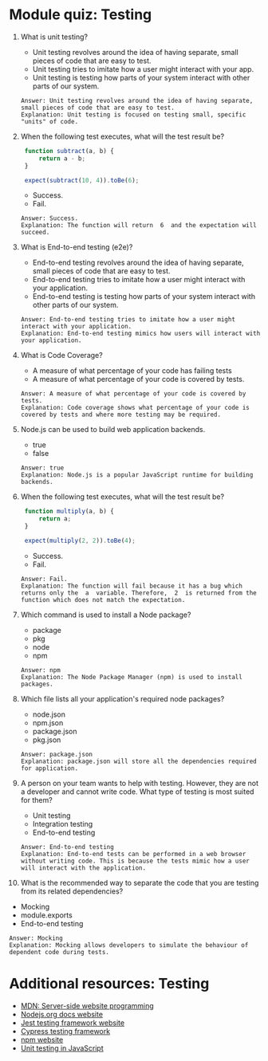 # Module quiz: Testing

1. What is unit testing?
   - Unit testing revolves around the idea of having separate, small pieces of code that are easy to test.
   - Unit testing tries to imitate how a user might interact with your app.
   - Unit testing is testing how parts of your system interact with other parts of our system.
   ```
   Answer: Unit testing revolves around the idea of having separate, small pieces of code that are easy to test.
   Explanation: Unit testing is focused on testing small, specific "units" of code.
   ```

2. When the following test executes, what will the test result be?
   ```javascript
    function subtract(a, b) {
        return a - b;
    }

    expect(subtract(10, 4)).toBe(6);
   ```
   - Success.
   - Fail.
   ```
   Answer: Success.
   Explanation: The function will return  6  and the expectation will succeed.
   ```

3. What is End-to-end testing (e2e)?
   - End-to-end testing revolves around the idea of having separate, small pieces of code that are easy to test.
   - End-to-end testing tries to imitate how a user might interact with your application.
   - End-to-end testing is testing how parts of your system interact with other parts of our system.
   ```
   Answer: End-to-end testing tries to imitate how a user might interact with your application.
   Explanation: End-to-end testing mimics how users will interact with your application.
   ```

4. What is Code Coverage?
   - A measure of what percentage of your code has failing tests
   - A measure of what percentage of your code is covered by tests.
   ```
   Answer: A measure of what percentage of your code is covered by tests.
   Explanation: Code coverage shows what percentage of your code is covered by tests and where more testing may be required.
   ```

5. Node.js can be used to build web application backends.
   - true
   - false
   ```
   Answer: true
   Explanation: Node.js is a popular JavaScript runtime for building backends.
   ```

6. When the following test executes, what will the test result be?
   ```javascript
    function multiply(a, b) {
        return a;
    }

    expect(multiply(2, 2)).toBe(4);
   ```
   - Success.
   - Fail.
   ```
   Answer: Fail.
   Explanation: The function will fail because it has a bug which returns only the  a  variable. Therefore,  2  is returned from the function which does not match the expectation.
   ```

7. Which command is used to install a Node package?
   - package
   - pkg
   - node
   - npm
   ```
   Answer: npm
   Explanation: The Node Package Manager (npm) is used to install packages.
   ```

8. Which file lists all your application's required node packages?
   - node.json
   - npm.json
   - package.json
   - pkg.json
   ```
   Answer: package.json
   Explanation: package.json will store all the dependencies required for application.
   ```

9. A person on your team wants to help with testing. However, they are not a developer and cannot write code. What type of testing is most suited for them?
   - Unit testing
   - Integration testing
   - End-to-end testing
   ```
   Answer: End-to-end testing
   Explanation: End-to-end tests can be performed in a web browser without writing code. This is because the tests mimic how a user will interact with the application.
   ```

10. What is the recommended way to separate the code that you are testing from its related dependencies?
   - Mocking
   - module.exports
   - End-to-end testing
   ```
   Answer: Mocking
   Explanation: Mocking allows developers to simulate the behaviour of dependent code during tests.
   ```


# Additional resources: Testing

- [MDN: Server-side website programming](https://developer.mozilla.org/en-US/docs/Learn/Server-side)
- [Nodejs.org docs website](https://nodejs.org/api/documentation.html)
- [Jest testing framework website](https://jestjs.io/)
- [Cypress testing framework](https://www.cypress.io/)
- [npm website](https://www.npmjs.com/)
- [Unit testing in JavaScript](https://www.browserstack.com/guide/unit-testing-in-javascript)